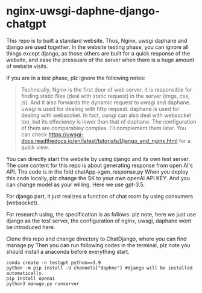 # nginx-uwsgi-daphne-django-chatgpt
This repo is to built a standard website. Thus, Nginx, uwsgi daphane and django are used together.
In the website testing phase, you can ignore all things except django, as those others are built for a quick response of the website, and ease the pressuare of the server when there is a huge amount of website visits.

If you are in a test phase, plz ignore the following notes:
> Technically, Nginx is the first door of web server. it is responsible for finding static files (deal with static request) in the server (imgs, css, js). And it also forwards the dynamic request to uwsgi and daphane.
> uwsgi is used for dealing with http request.
> daphane is used for dealing with websocket.
> In fact, uwsgi can also deal with websocket too, but its effeciency is lower than that of daphane.
> The configuration of them are comparabley complex. I'll complement them later. You can check https://uwsgi-docs.readthedocs.io/en/latest/tutorials/Django_and_nginx.html for a quick view.

You can directly start the website by using django and its own test server.
The core content for this repo is about generating response from open AI's API. The code is in the fold chatApp->gen_response.py
When you deploy this code locally, plz change the SK to your own openAI API KEY. And you can change model as your willing. Here we use gpt-3.5.

For django part, it just realizes a function of chat room by using consumers (websocket). 

For research using, the specification is as follows:
plz note, here we just use django as the test server, the configuration of nginx, uwsgi, daphane wont be introduced here.

Clone this repo and change directory to ChatDjango, where you can find manage.py
Then you can run following codes in the terminal, plz note you should install a anaconda before everything start.
```
conda create -n testgpt python==3.9
python -m pip install -U channels["daphne"] #django will be installed automatically.
pip install openai
python3 manage.py runserver
```

